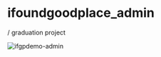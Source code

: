 # ifoundgoodplace_admin
/ graduation project

![ifgpdemo-admin](https://user-images.githubusercontent.com/52230546/151662346-c0b8e1c8-3c39-4f69-8771-eb6937bd8298.png)
